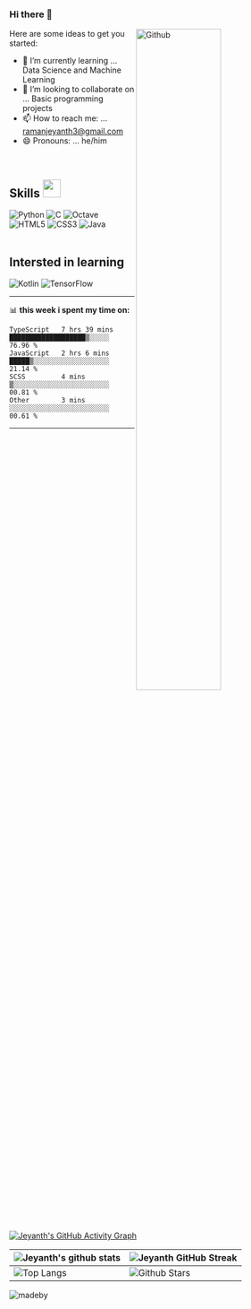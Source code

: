### Hi there 👋

<!--
**jeyanth-jr/jeyanth-jr** is a ✨ _special_ ✨ repository because its `README.md` (this file) appears on your GitHub profile.
-->
<img width="55%" align="right" alt="Github" src="https://www.pngall.com/wp-content/uploads/13/Graffiti-Art-PNG-Photo.png" />
Here are some ideas to get you started:
 
- 🌱 I’m currently learning ... Data Science and Machine Learning 
- 👯 I’m looking to collaborate on ... Basic programming projects
- 📫 How to reach me: ... ramanjeyanth3@gmail.com
- 😄 Pronouns: ... he/him


<br>
<h2> Skills <img src = "https://media2.giphy.com/media/QssGEmpkyEOhBCb7e1/giphy.gif?cid=ecf05e47a0n3gi1bfqntqmob8g9aid1oyj2wr3ds3mg700bl&rid=giphy.gif" width = 32px> </h2>

![Python](https://img.shields.io/badge/python-3670A0?style=for-the-badge&logo=python&logoColor=ffdd54)
![C](https://img.shields.io/badge/c-%2300599C.svg?style=for-the-badge&logo=c&logoColor=white)
![Octave](https://img.shields.io/badge/OCTAVE-darkblue?style=for-the-badge&logo=octave&logoColor=fcd683)
![HTML5](https://img.shields.io/badge/html5-%23E34F26.svg?style=for-the-badge&logo=html5&logoColor=white)
![CSS3](https://img.shields.io/badge/css3-%231572B6.svg?style=for-the-badge&logo=css3&logoColor=white)
![Java](https://img.shields.io/badge/Java-ED8B00?style=for-the-badge&logo=java&logoColor=white)
<br></br>
<h2>Intersted in learning </h2>

![Kotlin](https://img.shields.io/badge/Kotlin-0095D5?&style=for-the-badge&logo=kotlin&logoColor=white)
![TensorFlow](https://img.shields.io/badge/TensorFlow-FF6F00?style=for-the-badge&logo=tensorflow&logoColor=white)

---
📊 **this week i spent my time on:**
<!--START_SECTION:waka-->

```text
TypeScript   7 hrs 39 mins   ███████████████████▒░░░░░   76.96 %
JavaScript   2 hrs 6 mins    █████▒░░░░░░░░░░░░░░░░░░░   21.14 %
SCSS         4 mins          ▒░░░░░░░░░░░░░░░░░░░░░░░░   00.81 %
Other        3 mins          ░░░░░░░░░░░░░░░░░░░░░░░░░   00.61 %
```

<!--END_SECTION:waka-->

---
[![Jeyanth's GitHub Activity Graph](https://activity-graph.herokuapp.com/graph?username=jeyanth-jr&theme=tokyonight)](https://git.io/praveenscience)

| ![Jeyanth's github stats](https://github-readme-stats.vercel.app/api?username=jeyanth-jr&show_icons=true&theme=tokyonight) | ![Jeyanth GitHub Streak](https://github-readme-streak-stats.herokuapp.com/?user=jeyanth-jr&theme=tokyonight) |
| --- | --- |
| ![Top Langs](https://github-readme-stats.vercel.app/api/top-langs/?username=jeyanth-jr&theme=tokyonight) | ![Github Stars](https://github-readme-stats.vercel.app/api?username=jeyanth-jr&show_icons=true&locale=en&count_private=true&hide_rank=true&custom_title=My%20GitHub%20Stats&disable_animations=true&theme=tokyonight) |

![madeby](http://ForTheBadge.com/images/badges/built-by-developers.svg)
